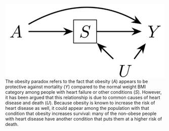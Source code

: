 ![](CDE.png) 
The obesity paradox refers to the fact that obesity ($A$) appears to be protective against mortality ($Y$) compared to the normal weight BMI category among people with heart failure or other conditions ($S$). However, it has been argued that this relationship is due to common causes of heart disease and death ($U$). Because obesity is known to increase the risk of heart disease as well, it could appear among the population with that condition that obesity increases survival: many of the non-obese people with heart disease have another condition that puts them at a higher risk of death.

<br>
<br>
<br>